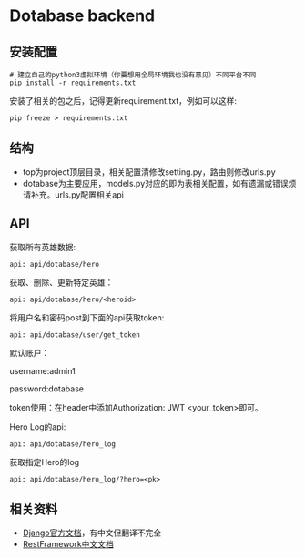 # Dotabase backend

## 安装配置
```
# 建立自己的python3虚拟环境（你要想用全局环境我也没有意见）不同平台不同
pip install -r requirements.txt
```
安装了相关的包之后，记得更新requirement.txt，例如可以这样:
```
pip freeze > requirements.txt
```

## 结构
* top为project顶层目录，相关配置清修改setting.py，路由则修改urls.py
* dotabase为主要应用，models.py对应的即为表相关配置，如有遗漏或错误烦请补充。urls.py配置相关api

## API
获取所有英雄数据:
```
api: api/dotabase/hero
```
获取、删除、更新特定英雄：
```
api: api/dotabase/hero/<heroid>
```
将用户名和密码post到下面的api获取token:
```
api: api/dotabase/user/get_token
```
默认账户：

username:admin1

password:dotabase

token使用：在header中添加Authorization: JWT <your_token>即可。

Hero Log的api:
```
api: api/dotabase/hero_log
```
获取指定Hero的log
```
api: api/dotabase/hero_log/?hero=<pk>
```
## 相关资料
* [Django官方文档](https://docs.djangoproject.com/en/3.0/)，有中文但翻译不完全
* [RestFramework中文文档](https://q1mi.github.io/Django-REST-framework-documentation/tutorial/1-serialization_zh/)